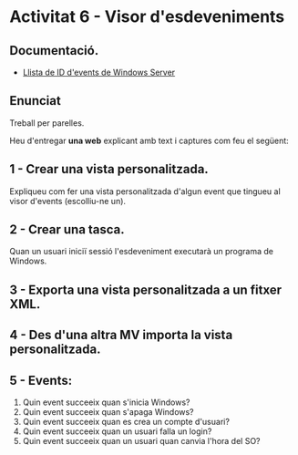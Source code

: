 # Activitat 6 - Visor d'esdeveniments

## Documentació.

- [Llista de ID d'events de Windows Server](https://learn.microsoft.com/en-us/windows-server/identity/ad-ds/plan/appendix-l--events-to-monitor)

## Enunciat

Treball per parelles.

Heu d'entregar **una web** explicant amb text i captures com feu el següent:

## 1 - Crear una vista personalitzada.

Expliqueu com fer una vista personalitzada d'algun event que tingueu al visor d'events (escolliu-ne un).

## 2 - Crear una tasca.

Quan un usuari iniciï sessió l'esdeveniment executarà un programa de Windows.

## 3 - Exporta una vista personalitzada a un fitxer XML.

## 4 - Des d'una altra MV importa la vista personalitzada.

## 5 - Events:

1. Quin event succeeix quan s'inicia Windows?
2. Quin event succeeix quan s'apaga Windows?
3. Quin event succeeix quan es crea un compte d'usuari?
4. Quin event succeeix quan un usuari falla un login?
5. Quin event succeeix quan un usuari quan canvia l'hora del SO?
